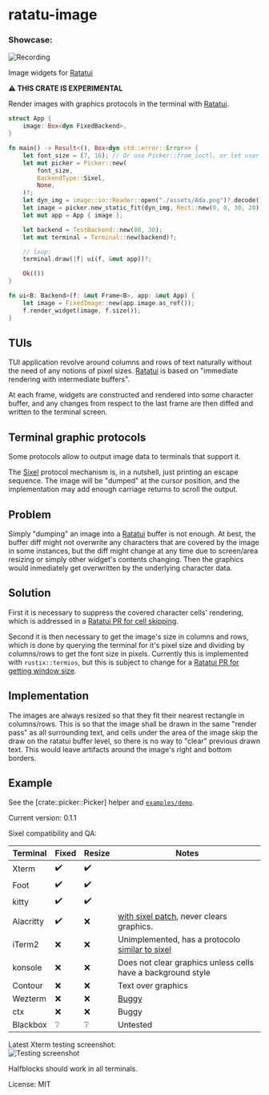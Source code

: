 # ratatu-image

### Showcase:

![Recording](./assets/Recording.gif)

Image widgets for [Ratatui]

**⚠️ THIS CRATE IS EXPERIMENTAL**

Render images with graphics protocols in the terminal with [Ratatui].

```rust
struct App {
    image: Box<dyn FixedBackend>,
}

fn main() -> Result<(), Box<dyn std::error::Error>> {
    let font_size = (7, 16); // Or use Picker::from_ioctl, or let user provide it.
    let mut picker = Picker::new(
        font_size,
        BackendType::Sixel,
        None,
    )?;
    let dyn_img = image::io::Reader::open("./assets/Ada.png")?.decode()?;
    let image = picker.new_static_fit(dyn_img, Rect::new(0, 0, 30, 20), Resize::Fit)?;
    let mut app = App { image };

    let backend = TestBackend::new(80, 30);
    let mut terminal = Terminal::new(backend)?;

    // loop:
    terminal.draw(|f| ui(f, &mut app))?;

    Ok(())
}

fn ui<B: Backend>(f: &mut Frame<B>, app: &mut App) {
    let image = FixedImage::new(app.image.as_ref());
    f.render_widget(image, f.size());
}
```

## TUIs
TUI application revolve around columns and rows of text naturally without the need of any
notions of pixel sizes. [Ratatui] is based on "immediate rendering with intermediate buffers".

At each frame, widgets are constructed and rendered into some character buffer, and any changes
from respect to the last frame are then diffed and written to the terminal screen.

## Terminal graphic protocols
Some protocols allow to output image data to terminals that support it.

The [Sixel] protocol mechanism is, in a nutshell, just printing an escape sequence.
The image will be "dumped" at the cursor position, and the implementation may add enough
carriage returns to scroll the output.

## Problem
Simply "dumping" an image into a [Ratatui] buffer is not enough. At best, the buffer diff might
not overwrite any characters that are covered by the image in some instances, but the diff
might change at any time due to screen/area resizing or simply other widget's contents
changing. Then the graphics would inmediately get overwritten by the underlying character data.

## Solution
First it is necessary to suppress the covered character cells' rendering, which is addressed in
a [Ratatui PR for cell skipping].

Second it is then necessary to get the image's size in columns and rows, which is done by
querying the terminal for it's pixel size and dividing by columns/rows to get the font size in
pixels. Currently this is implemented with `rustix::termios`, but this is subject to change for
a [Ratatui PR for getting window size].

## Implementation

The images are always resized so that they fit their nearest rectangle in columns/rows.
This is so that the image shall be drawn in the same "render pass" as all surrounding text, and
cells under the area of the image skip the draw on the ratatui buffer level, so there is no way
to "clear" previous drawn text. This would leave artifacts around the image's right and bottom
borders.

## Example

See the [crate::picker::Picker] helper and [`examples/demo`](./examples/demo/main.rs).

[Ratatui]: https://github.com/ratatui-org/ratatui
[Sixel]: https://en.wikipedia.org/wiki/Sixel
[Ratatui PR for cell skipping]: https://github.com/ratatui-org/ratatui/pull/215
[Ratatui PR for getting window size]: https://github.com/ratatui-org/ratatui/pull/276

Current version: 0.1.1

Sixel compatibility and QA:

Terminal   | Fixed | Resize | Notes
-----------|-------|--------|-------
Xterm      | ✔️     | ✔️      |
Foot       | ✔️     | ✔️      |
kitty      | ✔️     | ✔️      |
Alacritty  | ✔️     | ❌     | [with sixel patch](https://github.com/microo8/alacritty-sixel), never clears graphics.
iTerm2     | ❌    | ❌     | Unimplemented, has a protocolo [similar to sixel](https://iterm2.com/documentation-images.html)
konsole    | ❌    | ❌     | Does not clear graphics unless cells have a background style
Contour    | ❌    | ❌     | Text over graphics
Wezterm    | ❌    | ❌     | [Buggy](https://github.com/wez/wezterm/issues/217#issuecomment-1657075311)
ctx        | ❌    | ❌     | Buggy
Blackbox   | ❔    | ❔     | Untested

Latest Xterm testing screenshot:  
![Testing screenshot](./assets/test_screenshot.png)

Halfblocks should work in all terminals.

License: MIT
